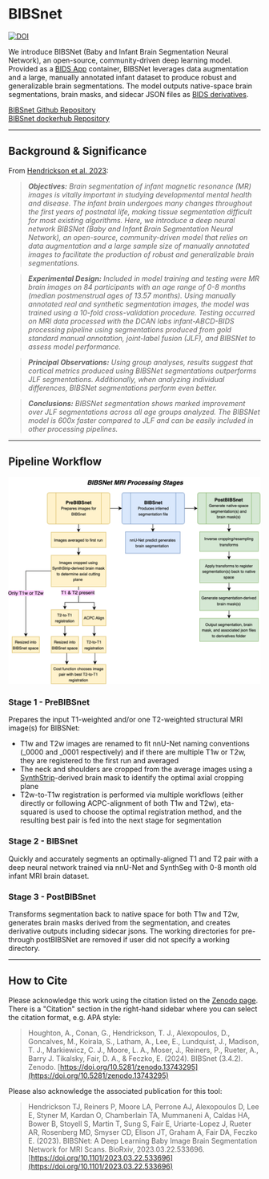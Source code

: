 # BIBSnet

[![DOI](https://zenodo.org/badge/DOI/10.5281/zenodo.13743295.svg)](https://doi.org/10.5281/zenodo.13743295)

We introduce BIBSNet (Baby and Infant Brain Segmentation Neural Network), an open-source, community-driven deep learning model. Provided as a [BIDS App](https://bids-apps.neuroimaging.io/about/) container, BIBSNet leverages data augmentation and a large, manually annotated infant dataset to produce robust and generalizable brain segmentations. The model outputs native-space brain segmentations, brain masks, and sidecar JSON files as [BIDS derivatives](https://bids-specification.readthedocs.io/en/stable/derivatives/introduction.html).

[BIBSnet Github Repository](https://github.com/DCAN-Labs/BIBSnet)<br>
[BIBSnet dockerhub Repository](https://hub.docker.com/repository/docker/dcanumn/bibsnet/)

-------------------

## Background & Significance

From [Hendrickson et al. 2023](https://doi.org/10.1101/2023.03.22.533696):


>***Objectives:*** *Brain segmentation of infant magnetic resonance (MR) images is vitally important in studying developmental mental health and disease. The infant brain undergoes many changes throughout the first years of postnatal life, making tissue segmentation difficult for most existing algorithms. Here, we introduce a deep neural network BIBSNet (Baby and Infant Brain Segmentation Neural Network), an open-source, community-driven model that relies on data augmentation and a large sample size of manually annotated images to facilitate the production of robust and generalizable brain segmentations.*

>***Experimental Design:*** *Included in model training and testing were MR brain images on 84 participants with an age range of 0-8 months (median postmenstrual ages of 13.57 months). Using manually annotated real and synthetic segmentation images, the model was trained using a 10-fold cross-validation procedure. Testing occurred on MRI data processed with the DCAN labs infant-ABCD-BIDS processing pipeline using segmentations produced from gold standard manual annotation, joint-label fusion (JLF), and BIBSNet to assess model performance.*

>***Principal Observations:*** *Using group analyses, results suggest that cortical metrics produced using BIBSNet segmentations outperforms JLF segmentations. Additionally, when analyzing individual differences, BIBSNet segmentations perform even better.*

>***Conclusions:*** *BIBSNet segmentation shows marked improvement over JLF segmentations across all age groups analyzed. The BIBSNet model is 600x faster compared to JLF and can be easily included in other processing pipelines.*

-------------------

## Pipeline Workflow
![BIBSnet - Stages for MRI Processing](BIBSNetWorkflowDiagram.drawio.png)

### Stage 1 - PreBIBSnet 

Prepares the input T1-weighted and/or one T2-weighted structural MRI image(s) for BIBSNet:      

* T1w and T2w images are renamed to fit nnU-Net naming conventions (_0000 and _0001 respectively) and if there are multiple T1w or T2w, they are registered to the first run and averaged
* The neck and shoulders are cropped from the average images using a [SynthStrip](https://surfer.nmr.mgh.harvard.edu/docs/synthstrip/)-derived brain mask to identify the optimal axial cropping plane
* T2w-to-T1w registration is performed via multiple workflows (either directly or following ACPC-alignment of both T1w and T2w), eta-squared is used to choose the optimal registration method, and the resulting best pair is fed into the next stage for segmentation

### Stage 2 - BIBSnet
Quickly and accurately segments an optimally-aligned T1 and T2 pair with a deep neural network trained via nnU-Net and SynthSeg with 0-8 month old infant MRI brain dataset.

### Stage 3 - PostBIBSnet
Transforms segmentation back to native space for both T1w and T2w, generates brain masks derived from the segmentation, and creates derivative outputs including sidecar jsons. The working directories for pre- through postBIBSNet are removed if user did not specify a working directory.

-------------------

## How to Cite
Please acknowledge this work using the citation listed on the [Zenodo page](https://zenodo.org/records/13743295). There is a "Citation" section in the right-hand sidebar where you can select the citation format, e.g. APA style:
> Houghton, A., Conan, G., Hendrickson, T. J., Alexopoulos, D., Goncalves, M., Koirala, S., Latham, A., Lee, E., Lundquist, J., Madison, T. J., Markiewicz, C. J., Moore, L. A., Moser, J., Reiners, P., Rueter, A., Barry J. Tikalsky, Fair, D. A., & Feczko, E. (2024). BIBSnet (3.4.2). Zenodo. [https://doi.org/10.5281/zenodo.13743295](https://doi.org/10.5281/zenodo.13743295)

Please also acknowledge the associated publication for this tool:
>Hendrickson TJ, Reiners P, Moore LA, Perrone AJ, Alexopoulos D, Lee E, Styner M, Kardan O, Chamberlain TA, Mummaneni A, Caldas HA, Bower B, Stoyell S, Martin T, Sung S, Fair E, Uriarte-Lopez J, Rueter AR, Rosenberg MD, Smyser CD, Elison JT, Graham A, Fair DA, Feczko E. (2023). BIBSNet: A Deep Learning Baby Image Brain Segmentation Network for MRI Scans. BioRxiv, 2023.03.22.533696. [https://doi.org/10.1101/2023.03.22.533696](https://doi.org/10.1101/2023.03.22.533696)